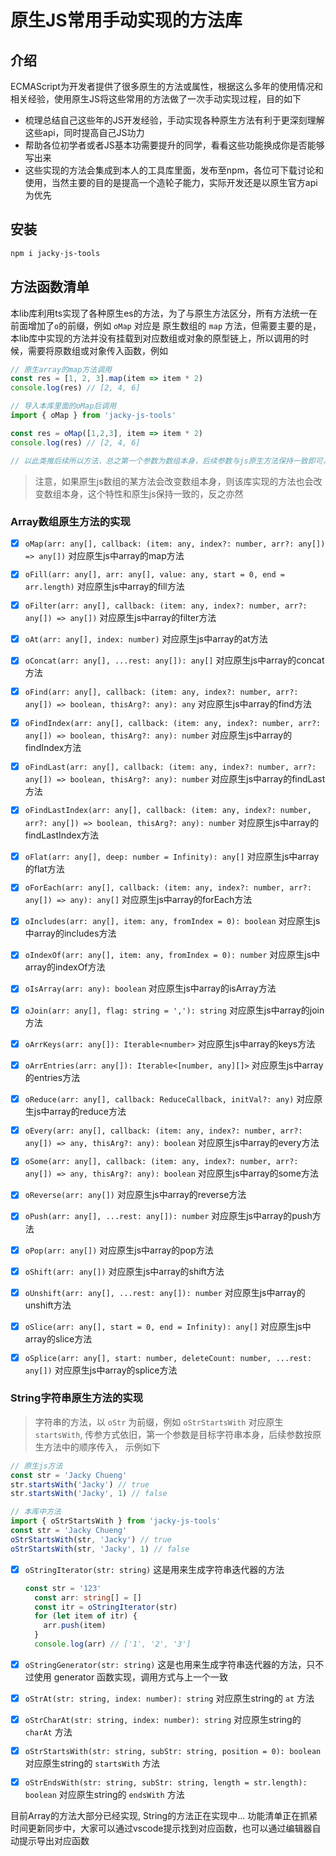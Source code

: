 # 原生JS常用手动实现的方法库

## 介绍

ECMAScript为开发者提供了很多原生的方法或属性，根据这么多年的使用情况和相关经验，使用原生JS将这些常用的方法做了一次手动实现过程，目的如下

+ 梳理总结自己这些年的JS开发经验，手动实现各种原生方法有利于更深刻理解这些api，同时提高自己JS功力
+ 帮助各位初学者或者JS基本功需要提升的同学，看看这些功能换成你是否能够写出来
+ 这些实现的方法会集成到本人的工具库里面，发布至npm，各位可下载讨论和使用，当然主要的目的是提高一个造轮子能力，实际开发还是以原生官方api为优先

## 安装

```bash
npm i jacky-js-tools
```

## 方法函数清单

本lib库利用ts实现了各种原生es的方法，为了与原生方法区分，所有方法统一在前面增加了`o`的前缀，例如 `oMap` 对应是 原生数组的 `map` 方法，但需要主要的是，本lib库中实现的方法并没有挂载到对应数组或对象的原型链上，所以调用的时候，需要将原数组或对象传入函数，例如

```js
// 原生array的map方法调用
const res = [1, 2, 3].map(item => item * 2)
console.log(res) // [2, 4, 6]
```

```js
// 导入本库里面的oMap后调用
import { oMap } from 'jacky-js-tools'

const res = oMap([1,2,3], item => item * 2)
console.log(res) // [2, 4, 6]

// 以此类推后续所以方法，总之第一个参数为数组本身，后续参数与js原生方法保持一致即可，不再赘述
```

> 注意，如果原生js数组的某方法会改变数组本身，则该库实现的方法也会改变数组本身，这个特性和原生js保持一致的，反之亦然

### Array数组原生方法的实现

+ [x] `oMap(arr: any[], callback: (item: any, index?: number, arr?: any[]) => any[])`
  对应原生js中array的map方法

+ [x] `oFill(arr: any[], arr: any[], value: any, start = 0, end = arr.length)`
  对应原生js中array的fill方法

+ [x] `oFilter(arr: any[], callback: (item: any, index?: number, arr?: any[]) => any[])`
  对应原生js中array的filter方法

+ [x] `oAt(arr: any[], index: number)`
  对应原生js中array的at方法

+ [x] `oConcat(arr: any[], ...rest: any[]): any[]`
  对应原生js中array的concat方法

+ [x] `oFind(arr: any[], callback: (item: any, index?: number, arr?: any[]) => boolean, thisArg?: any): any`
  对应原生js中array的find方法

+ [x] `oFindIndex(arr: any[], callback: (item: any, index?: number, arr?: any[]) => boolean, thisArg?: any): number`
  对应原生js中array的findIndex方法

+ [x] `oFindLast(arr: any[], callback: (item: any, index?: number, arr?: any[]) => boolean, thisArg?: any): number`
  对应原生js中array的findLast方法

+ [x] `oFindLastIndex(arr: any[], callback: (item: any, index?: number, arr?: any[]) => boolean, thisArg?: any): number`
  对应原生js中array的findLastIndex方法

+ [x] `oFlat(arr: any[], deep: number = Infinity): any[]`
  对应原生js中array的flat方法

+ [x] `oForEach(arr: any[], callback: (item: any, index?: number, arr?: any[]) => any): any[]`
  对应原生js中array的forEach方法

+ [x] `oIncludes(arr: any[], item: any, fromIndex = 0): boolean`
  对应原生js中array的includes方法

+ [x] `oIndexOf(arr: any[], item: any, fromIndex = 0): number`
  对应原生js中array的indexOf方法

+ [x] `oIsArray(arr: any): boolean`
  对应原生js中array的isArray方法

+ [x] `oJoin(arr: any[], flag: string = ','): string`
  对应原生js中array的join方法

+ [x] `oArrKeys(arr: any[]): Iterable<number>`
  对应原生js中array的keys方法

+ [x] `oArrEntries(arr: any[]): Iterable<[number, any][]>`
  对应原生js中array的entries方法

+ [x] `oReduce(arr: any[], callback: ReduceCallback, initVal?: any)`
  对应原生js中array的reduce方法

+ [x] `oEvery(arr: any[], callback: (item: any, index?: number, arr?: any[]) => any, thisArg?: any): boolean`
  对应原生js中array的every方法

+ [x] `oSome(arr: any[], callback: (item: any, index?: number, arr?: any[]) => any, thisArg?: any): boolean`
  对应原生js中array的some方法

+ [x] `oReverse(arr: any[])`
  对应原生js中array的reverse方法

+ [x] `oPush(arr: any[], ...rest: any[]): number`
  对应原生js中array的push方法

+ [x] `oPop(arr: any[])`
  对应原生js中array的pop方法

+ [x] `oShift(arr: any[])`
  对应原生js中array的shift方法

+ [x] `oUnshift(arr: any[], ...rest: any[]): number`
  对应原生js中array的unshift方法

+ [x] `oSlice(arr: any[], start = 0, end = Infinity): any[]`
  对应原生js中array的slice方法

+ [x] `oSplice(arr: any[], start: number, deleteCount: number, ...rest: any[])`
  对应原生js中array的splice方法

### String字符串原生方法的实现

> 字符串的方法，以 `oStr` 为前缀，例如 `oStrStartsWith` 对应原生 `startsWith`, 传参方式依旧，第一个参数是目标字符串本身，后续参数按原生方法中的顺序传入， 示例如下

```ts
// 原生js方法
const str = 'Jacky Chueng'
str.startsWith('Jacky') // true
str.startsWith('Jacky', 1) // false
```

```ts
// 本库中方法
import { oStrStartsWith } from 'jacky-js-tools'
const str = 'Jacky Chueng'
oStrStartsWith(str, 'Jacky') // true
oStrStartsWith(str, 'Jacky', 1) // false
```

- [x] `oStringIterator(str: string)`
  这是用来生成字符串迭代器的方法
  
  ```ts
  const str = '123'
    const arr: string[] = []
    const itr = oStringIterator(str)
    for (let item of itr) {
      arr.push(item)
    }
    console.log(arr) // ['1', '2', '3']
  ```

- [x] `oStringGenerator(str: string)`
  这是也用来生成字符串迭代器的方法，只不过使用 generator 函数实现，调用方式与上一个一致

- [x] `oStrAt(str: string, index: number): string`
  对应原生string的 `at` 方法

- [x] `oStrCharAt(str: string, index: number): string`
  对应原生string的 `charAt` 方法

- [x] `oStrStartsWith(str: string, subStr: string, position = 0): boolean`
  对应原生string的 `startsWith` 方法

- [x] `oStrEndsWith(str: string, subStr: string, length = str.length): boolean`
  对应原生string的 `endsWith` 方法

目前Array的方法大部分已经实现, String的方法正在实现中... 功能清单正在抓紧时间更新同步中，大家可以通过vscode提示找到对应函数，也可以通过编辑器自动提示导出对应函数
